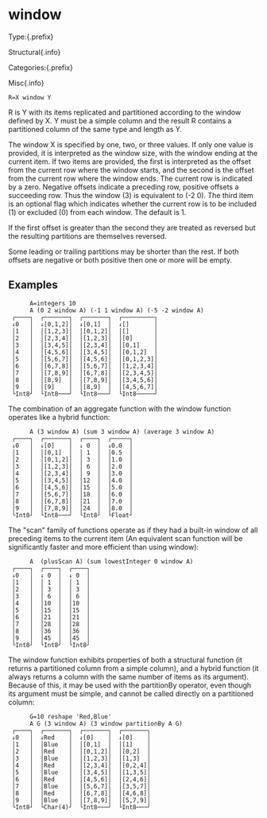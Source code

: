# window

Type:{.prefix}

Structural{.info}

Categories:{.prefix}

Misc{.info}

~~~
R=X window Y
~~~

R is Y with its items replicated and partitioned according to the window defined by X.  Y must be a
simple column and the result R contains a partitioned column of the same type and length as Y.

The window X is specified by one, two, or three values. If only one value is provided, it is
interpreted as the window size, with the window ending at the current item. If two items are
provided, the first is interpreted as the offset from the current row where the window starts, and
the second is the offset from the current row where the window ends. The current row is indicated
by a zero. Negative offsets indicate a preceding row, positive offsets a succeeding row. Thus the
window (3) is equivalent to (-2 0). The third item is an optional flag which indicates whether the
current row is to be included (1) or excluded (0) from each window. The default is 1.

If the first offset is greater than the second they are treated as reversed but the resulting
partitions are themselves reversed.

Some leading or trailing partitions may be shorter than the rest. If both offsets are negative or
both positive then one or more will be empty.

## Examples

~~~
      A=integers 10
      A (0 2 window A) (-1 1 window A) (-5 -2 window A)
 ┌────┐  ┌───────┐  ┌───────┐  ┌─────────┐
 ↓0   │  ↓[0,1,2]│  ↓[0,1]  │  ↓[]       │
 │1   │  │[1,2,3]│  │[0,1,2]│  │[]       │
 │2   │  │[2,3,4]│  │[1,2,3]│  │[0]      │
 │3   │  │[3,4,5]│  │[2,3,4]│  │[0,1]    │
 │4   │  │[4,5,6]│  │[3,4,5]│  │[0,1,2]  │
 │5   │  │[5,6,7]│  │[4,5,6]│  │[0,1,2,3]│
 │6   │  │[6,7,8]│  │[5,6,7]│  │[1,2,3,4]│
 │7   │  │[7,8,9]│  │[6,7,8]│  │[2,3,4,5]│
 │8   │  │[8,9]  │  │[7,8,9]│  │[3,4,5,6]│
 │9   │  │[9]    │  │[8,9]  │  │[4,5,6,7]│
 └Int8┘  └Int8───┘  └Int8───┘  └Int8─────┘
~~~

The combination of an aggregate function with the window function operates like a hybrid function:

~~~
      A (3 window A) (sum 3 window A) (average 3 window A)
 ┌────┐  ┌───────┐  ┌────┐  ┌─────┐
 ↓0   │  ↓[0]    │  ↓ 0  │  ↓0.0  │
 │1   │  │[0,1]  │  │ 1  │  │0.5  │
 │2   │  │[0,1,2]│  │ 3  │  │1.0  │
 │3   │  │[1,2,3]│  │ 6  │  │2.0  │
 │4   │  │[2,3,4]│  │ 9  │  │3.0  │
 │5   │  │[3,4,5]│  │12  │  │4.0  │
 │6   │  │[4,5,6]│  │15  │  │5.0  │
 │7   │  │[5,6,7]│  │18  │  │6.0  │
 │8   │  │[6,7,8]│  │21  │  │7.0  │
 │9   │  │[7,8,9]│  │24  │  │8.0  │
 └Int8┘  └Int8───┘  └Int8┘  └Float┘
~~~

The "scan" family of functions operate as if they had a built-in window of all preceding items to
the current item (An equivalent scan function will be significantly faster and more efficient than
using window):

~~~
      A  (plusScan A) (sum lowestInteger 0 window A)
 ┌────┐  ┌────┐  ┌────┐
 ↓0   │  ↓ 0  │  ↓ 0  │
 │1   │  │ 1  │  │ 1  │
 │2   │  │ 3  │  │ 3  │
 │3   │  │ 6  │  │ 6  │
 │4   │  │10  │  │10  │
 │5   │  │15  │  │15  │
 │6   │  │21  │  │21  │
 │7   │  │28  │  │28  │
 │8   │  │36  │  │36  │
 │9   │  │45  │  │45  │
 └Int8┘  └Int8┘  └Int8┘
~~~

The window function exhibits properties of both a structural function (it returns a partitioned
column from a simple column), and a hybrid function (it always returns a column with the same
number of items as its argument). Because of this, it may be used with the partitionBy operator,
even though its argument must be simple, and cannot be called directly on a partitioned column:

~~~
      G=10 reshape 'Red,Blue'
      A G (3 window A) (3 window partitionBy A G)
 ┌────┐  ┌───────┐  ┌───────┐  ┌───────┐
 ↓0   │  ↓Red    │  ↓[0]    │  ↓[0]    │
 │1   │  │Blue   │  │[0,1]  │  │[1]    │
 │2   │  │Red    │  │[0,1,2]│  │[0,2]  │
 │3   │  │Blue   │  │[1,2,3]│  │[1,3]  │
 │4   │  │Red    │  │[2,3,4]│  │[0,2,4]│
 │5   │  │Blue   │  │[3,4,5]│  │[1,3,5]│
 │6   │  │Red    │  │[4,5,6]│  │[2,4,6]│
 │7   │  │Blue   │  │[5,6,7]│  │[3,5,7]│
 │8   │  │Red    │  │[6,7,8]│  │[4,6,8]│
 │9   │  │Blue   │  │[7,8,9]│  │[5,7,9]│
 └Int8┘  └Char(4)┘  └Int8───┘  └Int8───┘
~~~

